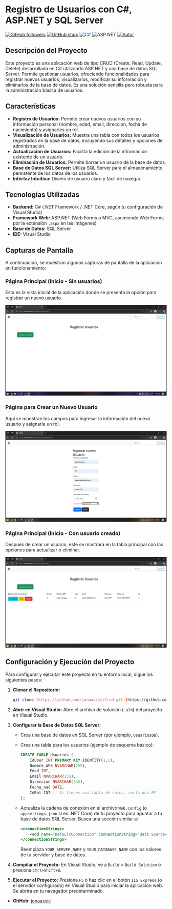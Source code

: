 # Registro  de Usuarios con C#, ASP.NET y SQL Server


[![GitHub followers](https://img.shields.io/github/followers/jonaaxsic?style=social)](https://github.com/jonaaxsic)
[![GitHub stars](https://img.shields.io/github/stars/jonaaxsic?style=social)](https://github.com/jonaaxsic)
![C#](https://img.shields.io/badge/C%23-239120?style=flat&logo=c-sharp&logoColor=white)
![ASP.NET](https://img.shields.io/badge/ASP.NET-512BD4?style=flat&logo=dotnet&logoColor=white)
[![Autor](https://img.shields.io/badge/Autor-jonaaxsic-blue?style=flat-square&logo=github)](https://github.com/jonaaxsic)



## Descripción del Proyecto

Este proyecto es una aplicación web de tipo CRUD (Create, Read, Update, Delete) desarrollada en C# utilizando ASP.NET y una base de datos SQL Server. Permite gestionar usuarios, ofreciendo funcionalidades para registrar nuevos usuarios, visualizarlos, modificar su información y eliminarlos de la base de datos. Es una solución sencilla pero robusta para la administración básica de usuarios.

## Características

* **Registro de Usuarios:** Permite crear nuevos usuarios con su información personal (nombre, edad, email, dirección, fecha de nacimiento) y asignarles un rol.
* **Visualización de Usuarios:** Muestra una tabla con todos los usuarios registrados en la base de datos, incluyendo sus detalles y opciones de administración.
* **Actualización de Usuarios:** Facilita la edición de la información existente de un usuario.
* **Eliminación de Usuarios:** Permite borrar un usuario de la base de datos.
* **Base de Datos SQL Server:** Utiliza SQL Server para el almacenamiento persistente de los datos de los usuarios.
* **Interfaz Intuitiva:** Diseño de usuario claro y fácil de navegar.

## Tecnologías Utilizadas

* **Backend:** C# (.NET Framework / .NET Core, según tu configuración de Visual Studio)
* **Framework Web:** ASP.NET (Web Forms o MVC, asumiendo Web Forms por la extensión `.aspx` en las imágenes)
* **Base de Datos:** SQL Server
* **IDE:** Visual Studio

## Capturas de Pantalla

A continuación, se muestran algunas capturas de pantalla de la aplicación en funcionamiento:

### Página Principal (Inicio - Sin usuarios)

Esta es la vista inicial de la aplicación donde se presenta la opción para registrar un nuevo usuario.

![Página Principal Registrar Usuario](./images/registrarUsuario.png)

### Página para Crear un Nuevo Usuario

Aquí se muestran los campos para ingresar la información del nuevo usuario y asignarle un rol.

![Página Crear Usuario](./images/crearUsuario.png)

### Página Principal (Inicio - Con usuario creado)

Después de crear un usuario, este se mostrará en la tabla principal con las opciones para actualizar o eliminar.

![Página Principal con Usuario Creado](./images/usuarioCreado.png)

## Configuración y Ejecución del Proyecto

Para configurar y ejecutar este proyecto en tu entorno local, sigue los siguientes pasos:

1.  **Clonar el Repositorio:**
    ```bash
    git clone [https://github.com/jonaaxsic/Crud.git](https://github.com/jonaaxsic/Crud.git)
    ```

2.  **Abrir en Visual Studio:**
    Abre el archivo de solución (`.sln`) del proyecto en Visual Studio.

3.  **Configurar la Base de Datos SQL Server:**
    * Crea una base de datos en SQL Server (por ejemplo, `UsuariosDB`).
    * Crea una tabla para los usuarios (ejemplo de esquema básico):

        ```sql
        CREATE TABLE Usuarios (
            IdUser INT PRIMARY KEY IDENTITY(1,1),
            Nombre_APe NVARCHAR(255),
            Edad INT,
            Email NVARCHAR(255),
            Direccion NVARCHAR(255),
            Fecha_nac DATE,
            IdRol INT -- Si tienes una tabla de roles, sería una FK
        );
        ```
    * Actualiza la cadena de conexión en el archivo `Web.config` (o `appsettings.json` si es .NET Core) de tu proyecto para apuntar a tu base de datos SQL Server. Busca una sección similar a:

        ```xml
        <connectionStrings>
            <add name="DefaultConnection" connectionString="Data Source=YOUR_SERVER_NAME;Initial Catalog=YOUR_DATABASE_NAME;Integrated Security=True" providerName="System.Data.SqlClient" />
        </connectionStrings>
        ```
        Reemplaza `YOUR_SERVER_NAME` y `YOUR_DATABASE_NAME` con los valores de tu servidor y base de datos.

4.  **Compilar el Proyecto:**
    En Visual Studio, ve a `Build` > `Build Solution` o presiona `Ctrl+Shift+B`.

5.  **Ejecutar el Proyecto:**
    Presiona `F5` o haz clic en el botón `IIS Express` (o el servidor configurado) en Visual Studio para iniciar la aplicación web. Se abrirá en tu navegador predeterminado.



* **GitHub:** [jonaaxsic](https://github.com/jonaaxsic)
